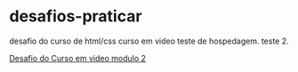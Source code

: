# desafios-praticar
 desafio do curso de html/css curso em video
 teste de hospedagem.
 teste 2. 

 <a href='https://lucasbarros00.github.io/desafios-praticar/desafio-10/desafio10-1.1'>Desafio do Curso em video modulo 2</a>